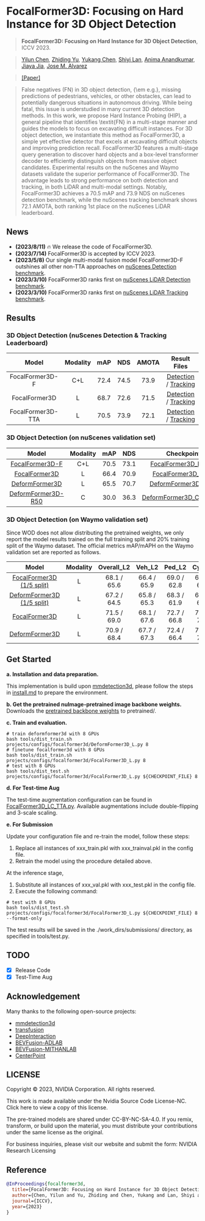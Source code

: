 # FocalFormer3D: Focusing on Hard Instance for 3D Object Detection
> **FocalFormer3D: Focusing on Hard Instance for 3D Object Detection**, ICCV 2023.            

> [Yilun Chen](http://yilunchen.com/about/), [Zhiding Yu](https://chrisding.github.io/), [Yukang Chen](https://yukangchen.com/), [Shiyi Lan](https://voidrank.github.io/), [Anima Anandkumar](http://tensorlab.cms.caltech.edu/users/anima/), [Jiaya Jia](https://jiaya.me/), [Jose M. Alvarez](https://alvarezlopezjosem.github.io/)

> [[Paper]](https://arxiv.org/abs/2308.04556)

> False negatives (FN) in 3D object detection, {\em e.g.}, missing predictions of pedestrians, vehicles, or other obstacles, can lead to potentially dangerous situations in autonomous driving. While being fatal, this issue is understudied in many current 3D detection methods. In this work, we propose Hard Instance Probing (HIP), a general pipeline that identifies \textit{FN} in a multi-stage manner and guides the models to focus on excavating difficult instances. For 3D object detection, we instantiate this method as FocalFormer3D, a simple yet effective detector that excels at excavating difficult objects and improving prediction recall. FocalFormer3D features a multi-stage query generation to discover hard objects and a box-level transformer decoder to efficiently distinguish objects from massive object candidates. Experimental results on the nuScenes and Waymo datasets validate the superior performance of FocalFormer3D. The advantage leads to strong performance on both detection and tracking, in both LiDAR and multi-modal settings. Notably, FocalFormer3D achieves a 70.5 mAP and 73.9 NDS on nuScenes detection benchmark, while the nuScenes tracking benchmark shows 72.1 AMOTA, both ranking 1st place on the nuScenes LiDAR leaderboard.

## News

- **(2023/8/11)** 🔥 We release the code of FocalFormer3D.
- **(2023/7/14)** FocalFormer3D is accepted by ICCV 2023.
- **(2023/5/8)** Our single multi-modal fusion model FocalFormer3D-F outshines all other non-TTA approaches on [nuScenes Detection benchmark](https://www.nuscenes.org/object-detection?externalData=all&mapData=all&modalities=Any).
- **(2023/3/10)** FocalFormer3D ranks first on [nuScenes LiDAR Detection benchmark](https://www.nuscenes.org/object-detection?externalData=all&mapData=all&modalities=Lidar).
- **(2023/3/10)** FocalFormer3D ranks first on [nuScenes LiDAR Tracking benchmark](https://www.nuscenes.org/tracking?externalData=all&mapData=all&modalities=Lidar).


## Results

### 3D Object Detection (nuScenes Detection & Tracking Leaderboard)

|   Model   | Modality | mAP  | NDS | AMOTA  | Result Files |
| :-------: | :------: | :--: | :--: | :--: | :------: |
| FocalFormer3D-F |   C+L    | 72.4 | 74.5 | 73.9 | [Detection](https://drive.google.com/file/d/1Bm3on5SYl1Lu99H_1kyBRTGmQNNnAE-W/view?usp=sharing) / [Tracking](https://drive.google.com/file/d/1YMavHi8M1lx1lrxIQpFdDW3b5ZpiNHQB/view?usp=sharing) |
| FocalFormer3D |   L    | 68.7 | 72.6 | 71.5 | [Detection](https://drive.google.com/file/d/1-kwB-quXllWuYngNPs_ePZIiZK-QaAQK/view?usp=sharing) / [Tracking](https://drive.google.com/file/d/1Bw8ejZ4DVkMilxDf3L9s9dw7q7sZiggN/view?usp=sharing) |
| FocalFormer3D-TTA |   L    | 70.5 | 73.9 | 72.1 | [Detection](https://drive.google.com/file/d/1MuMGJkN2exMtXZlF_86FcMEuW_U9kZYq/view?usp=sharing) / [Tracking](https://drive.google.com/file/d/1ExqGwvP4oAdJtSgwzP2dcbw5rOgPD7Pw/view?usp=sharing) |

### 3D Object Detection (on nuScenes validation set)

|   Model   | Modality | mAP  | NDS  | Checkpoint |
| :-------: | :------: | :--: | :--: | :--------: |
| [FocalFormer3D-F](https://github.com/NVlabs/FocalFormer3D/blob/master/projects/configs/focalformer3d/FocalFormer3D_LC.py) |   C+L    | 70.5 | 73.1 | [FocalFormer3D_LC.pth](https://drive.google.com/file/d/1yJyj7NrGLtj0j_tP3-vU0P0UflA-AmCh/view?usp=sharing) |
| [FocalFormer3D](https://github.com/NVlabs/FocalFormer3D/blob/master/projects/configs/focalformer3d/FocalFormer3D_L.py) |   L    | 66.4 | 70.9 | [FocalFormer3D_L.pth](https://drive.google.com/file/d/1OMj00n_pbAotlGi2JyqptYSgpt6mfyu5/view?usp=sharing) |
| [DeformFormer3D](https://github.com/NVlabs/FocalFormer3D/blob/master/projects/configs/focalformer3d/DeformFormer3D_L.py) |  L   | 65.5 | 70.7 | [DeformFormer3D_L.pth](https://drive.google.com/file/d/1kNgeqpnseyortg92RpYgXfDpYelsZZph/view?usp=sharing) |
| [DeformFormer3D-R50](https://github.com/NVlabs/FocalFormer3D/blob/master/projects/configs/focalformer3d/DeformFormer3D_C_R50.py) |  C   | 30.0 | 36.3 | [DeformFormer3D_C_R50.pth](https://drive.google.com/file/d/1gxITap9tO0PhbdG1FzvgfkB7seaGEaGm/view?usp=sharing) |

### 3D Object Detection (on Waymo validation set)

Since WOD does not allow distributing the pretrained weights, we only report the model results trained on the full training split and 20\% training split of the Waymo dataset. The official metrics mAP/mAPH on the Waymo validation set are reported as follows. 

|   Model   | Modality | Overall_L2 | Veh_L2 | Ped_L2 | Cyc_L2  |
| :-------: | :------: | :-------: | :--: | :--: | :--: | 
| [FocalFormer3D (1/5 split)](https://github.com/NVlabs/FocalFormer3D/blob/master/projects/configs/focalformer3d/FocalFormer3D_Waymo15_L.py)  |   L    | 68.1 / 65.6 | 66.4 / 65.9 | 69.0 / 62.8 | 69.0 / 67.9 |
| [DeformFormer3D (1/5 split)](https://github.com/NVlabs/FocalFormer3D/blob/master/projects/configs/focalformer3d/DeformFormer3D_Waymo15_L.py)  |  L   | 67.2 / 64.5 | 65.8 / 65.3 | 68.3 / 61.9 | 67.4 / 66.4 |
| [FocalFormer3D](https://github.com/NVlabs/FocalFormer3D/blob/master/projects/configs/focalformer3d/FocalFormer3D_Waymo_L.py) |   L    | 71.5 / 69.0 | 68.1 / 67.6 | 72.7 / 66.8 | 73.7 / 72.6 |
| [DeformFormer3D](https://github.com/NVlabs/FocalFormer3D/blob/master/projects/configs/focalformer3d/DeformFormer3D_Waymo_L.py) |  L   | 70.9 / 68.4 | 67.7 / 67.3 | 72.4 / 66.4 | 72.6 / 71.4 |

## Get Started

**a. Installation and data preparation.**

This implementation is build upon [mmdetection3d](https://github.com/open-mmlab/mmdetection3d), please follow the steps in [install.md](./install.md) to prepare the environment.

**b. Get the pretrained nuImage-pretrained image backbone weights.**
Downloads the [pretrained backbone weights](https://drive.google.com/file/d/1IaLMcRu4SYTqcD6K1HF5UjfnRICB_IQM/view?usp=sharing) to pretrained/.

**c. Train and evaluation.**
```shell
# train deformformer3d with 8 GPUs
bash tools/dist_train.sh projects/configs/focalformer3d/DeformFormer3D_L.py 8
# finetune focalformer3d with 8 GPUs
bash tools/dist_train.sh projects/configs/focalformer3d/FocalFormer3D_L.py 8
# test with 8 GPUs
bash tools/dist_test.sh projects/configs/focalformer3d/FocalFormer3D_L.py ${CHECKPOINT_FILE} 8 
```

**d. For Test-time Aug**

The test-time augmentation configuration can be found in [FocalFormer3D_LC_TTA.py](https://github.com/NVlabs/FocalFormer3D/blob/master/projects/configs/focalformer3d/FocalFormer3D_LC_TTA.py). Available augmentations include double-flipping and 3-scale scaling.

**e. For Submission**

Update your configuration file and re-train the model, follow these steps:
1. Replace all instances of xxx_train.pkl with xxx_trainval.pkl in the config file.
2. Retrain the model using the procedure detailed above.

At the inference stage,
1. Substitute all instances of xxx_val.pkl with xxx_test.pkl in the config file.
2. Execute the following command:
```shell
# test with 8 GPUs
bash tools/dist_test.sh projects/configs/focalformer3d/FocalFormer3D_L.py ${CHECKPOINT_FILE} 8 --format-only
```
The test results will be saved in the ./work_dirs/submissions/ directory, as specified in tools/test.py.

## TODO
- [x] Release Code
- [x] Test-Time Aug

## Acknowledgement
Many thanks to the following open-source projects:
* [mmdetection3d](https://github.com/open-mmlab/mmdetection3d)
* [transfusion](https://github.com/XuyangBai/TransFusion)
* [DeepInteraction](https://github.com/fudan-zvg/DeepInteraction)
* [BEVFusion-ADLAB](https://github.com/ADLab-AutoDrive/BEVFusion)
* [BEVFusion-MITHANLAB](https://github.com/mit-han-lab/bevfusion)
* [CenterPoint](https://github.com/tianweiy/CenterPoint)

## LICENSE

Copyright © 2023, NVIDIA Corporation. All rights reserved.

This work is made available under the Nvidia Source Code License-NC. Click here to view a copy of this license.

The pre-trained models are shared under CC-BY-NC-SA-4.0. If you remix, transform, or build upon the material, you must distribute your contributions under the same license as the original.

For business inquiries, please visit our website and submit the form: NVIDIA Research Licensing

## Reference

```bibtex
@InProceedings{focalformer3d,
  title={FocalFormer3D: Focusing on Hard Instance for 3D Object Detection},
  author={Chen, Yilun and Yu, Zhiding and Chen, Yukang and Lan, Shiyi and Anandkumar, Anima and Jia, Jiaya and Alvarez, Jose M},
  journal={ICCV},
  year={2023}
}
```

